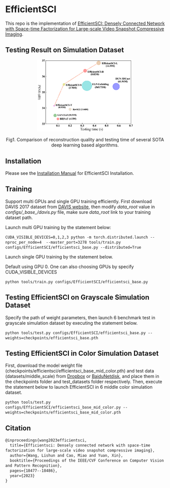 # EfficientSCI
This repo is the implementation of [EfficientSCI: Densely Connected Network with Space-time Factorization for
Large-scale Video Snapshot Compressive Imaging](https://openaccess.thecvf.com/content/CVPR2023/html/Wang_EfficientSCI_Densely_Connected_Network_With_Space-Time_Factorization_for_Large-Scale_Video_CVPR_2023_paper.html).

## Testing Result on Simulation Dataset
<div align="center">
  <img src="docs/psnr_time.png" width=60% />  
  
  Fig1. Comparison of reconstruction quality and testing time of several SOTA deep learning based algorithms.
</div>

## Installation
Please see the [Installation Manual](docs/install.md) for EfficientSCI Installation. 

## Training 
Support multi GPUs and single GPU training efficiently. First download DAVIS 2017 dataset from [DAVIS website](https://davischallenge.org/), then modify *data_root* value in *configs/\_base_/davis.py* file, make sure *data_root* link to your training dataset path.

Launch multi GPU training by the statement below:

```
CUDA_VISIBLE_DEVICES=0,1,2,3 python -m torch.distributed.launch --nproc_per_node=4  --master_port=3278 tools/train.py configs/EfficientSCI/efficientsci_base.py --distributed=True
```

Launch single GPU training by the statement below.

Default using GPU 0. One can also choosing GPUs by specify CUDA_VISIBLE_DEVICES

```
python tools/train.py configs/EfficientSCI/efficientsci_base.py
```

## Testing EfficientSCI on Grayscale Simulation Dataset 
Specify the path of weight parameters, then launch 6 benchmark test in grayscale simulation dataset by executing the statement below.

```
python tools/test.py configs/EfficientSCI/efficientsci_base.py --weights=checkpoints/efficientsci_base.pth
```

## Testing EfficientSCI in Color Simulation Dataset 
First, download the model weight file (checkpoints/efficientsci/efficientsci_base_mid_color.pth) and test data (datasets/middle_scale) from [Dropbox](https://www.dropbox.com/sh/ig08kyi2kdnjxm1/AAAjskial4ZEQ_9Qp31SEYeda?dl=0) or [BaiduNetdisk](https://pan.baidu.com/s/1wRMBsYoyVFFsEI5-lTPy6w?pwd=d2oi), and place them in the checkpoints folder and test_datasets folder respectively. 
Then, execute the statement below to launch EfficientSCI in 6 middle color simulation dataset. 
```
python tools/test.py configs/EfficientSCI/efficientsci_base_mid_color.py --weights=checkpoints/efficientsci_base_mid_color.pth
```


## Citation

```
@inproceedings{wang2023efficientsci,
  title={Efficientsci: Densely connected network with space-time factorization for large-scale video snapshot compressive imaging},
  author={Wang, Lishun and Cao, Miao and Yuan, Xin},
  booktitle={Proceedings of the IEEE/CVF Conference on Computer Vision and Pattern Recognition},
  pages={18477--18486},
  year={2023}
}
```
